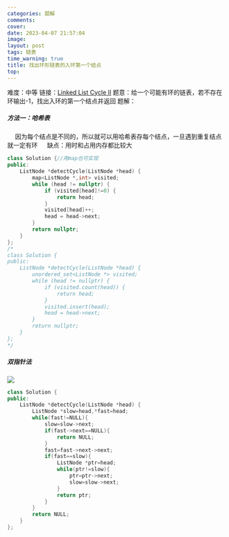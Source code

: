 ```yaml
---
categories: 题解
comments: 
cover: 
date: 2023-04-07 21:57:04
image: 
layout: post
tags: 链表
time_warning: true
title: 找出环形链表的入环第一个结点
top: 
---
```


难度：中等
链接：[Linked List Cycle II](https://leetcode.cn/problems/linked-list-cycle-ii/)
题意：给一个可能有环的链表，若不存在环输出-1，找出入环的第一个结点并返回
题解：
##### 方法一：哈希表
&emsp; 因为每个结点是不同的，所以就可以用哈希表存每个结点，一旦遇到重复结点就一定有环
&emsp; 缺点：用时和占用内存都比较大
```c++
class Solution {//用map也可实现
public:
    ListNode *detectCycle(ListNode *head) {
        map<ListNode *,int> visited;
        while (head != nullptr) {
            if (visited[head]!=0) {
                return head;
            }
            visited[head]++;
            head = head->next;
        }
        return nullptr;
    }
};
/*
class Solution {
public:
    ListNode *detectCycle(ListNode *head) {
        unordered_set<ListNode *> visited;
        while (head != nullptr) {
            if (visited.count(head)) {
                return head;
            }
            visited.insert(head);
            head = head->next;
        }
        return nullptr;
    }
};
*/
```
##### 双指针法
![](https://cdn.jsdelivr.net/gh/remnantsaint/hexoImage@main/20230407231129.png)
```c++
class Solution {
public:
    ListNode *detectCycle(ListNode *head) {
        ListNode *slow=head,*fast=head;
		while(fast!=NULL){
			slow=slow->next;
			if(fast->next==NULL){
				return NULL;
			}
			fast=fast->next->next;
			if(fast==slow){
				ListNode *ptr=head;
				while(ptr!=slow){
					ptr=ptr->next;
					slow=slow->next;
				}
				return ptr;
			}
		}
		return NULL;
    }
};
```
